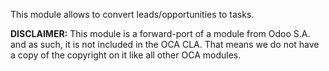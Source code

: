 This module allows to convert leads/opportunities to tasks.

**DISCLAIMER:** This module is a forward-port of a module from Odoo S.A.
and as such, it is not included in the OCA CLA. That means we do not
have a copy of the copyright on it like all other OCA modules.
